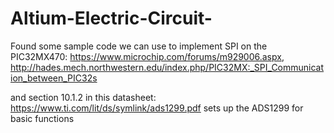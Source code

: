 # Altium-Electric-Circuit-

Found some sample code we can use to implement SPI on the PIC32MX470: https://www.microchip.com/forums/m929006.aspx, http://hades.mech.northwestern.edu/index.php/PIC32MX:_SPI_Communication_between_PIC32s

and section 10.1.2 in this datasheet: https://www.ti.com/lit/ds/symlink/ads1299.pdf sets up the ADS1299 for basic functions

